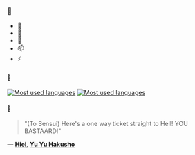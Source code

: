 ### 👋

- 🔭
- 🌱
- 💬
- 📫
- ⚡

#### 🧏

[![Most used languages](https://github-readme-stats-aynah.vercel.app/api/top-langs/?username=aynh&theme=solarized-dark&langs_count=6&layout=compact&hide_title=true)](https://github.com/anuraghazra/github-readme-stats#gh-dark-mode-only)
[![Most used languages](https://github-readme-stats-aynah.vercel.app/api/top-langs/?username=aynh&theme=solarized-light&langs_count=6&layout=compact&hide_title=true)](https://github.com/anuraghazra/github-readme-stats#gh-light-mode-only)

#### 💬

> "(To Sensui) Here's a one way ticket straight to Hell! YOU BASTAARD!"

&mdash; [**Hiei**](https://myanimelist.net/character.php?q=Hiei&cat=character), [**Yu Yu Hakusho**](https://myanimelist.net/search/all?q=Yu%20Yu%20Hakusho&cat=all)
